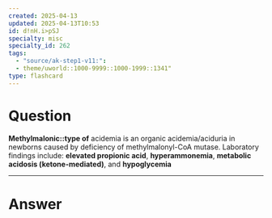 ```yaml
---
created: 2025-04-13
updated: 2025-04-13T10:53
id: d!nH.i>pSJ
specialty: misc
specialty_id: 262
tags:
  - "source/ak-step1-v11:": 
  - theme/uworld::1000-9999::1000-1999::1341"
type: flashcard
---
```


# Question
**Methylmalonic::type of** acidemia is an organic acidemia/aciduria in newborns caused by deficiency of methylmalonyl-CoA mutase. Laboratory findings include: **elevated propionic acid**,  **hyperammonemia**,  **metabolic acidosis (ketone-mediated)**, and  **hypoglycemia**

---

# Answer
